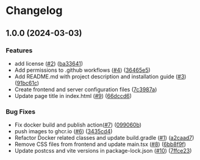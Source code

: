# Changelog

## 1.0.0 (2024-03-03)


### Features

* add license ([#2](https://github.com/MartinWitt/logmanager/issues/2)) ([ba33641](https://github.com/MartinWitt/logmanager/commit/ba33641abb47cacab09f0cb9cd9c8b0e23535f7e))
* Add permissions to .github workflows ([#4](https://github.com/MartinWitt/logmanager/issues/4)) ([36465e5](https://github.com/MartinWitt/logmanager/commit/36465e5b805316b7f8afc57df800224718bc43ad))
* Add README.md with project description and installation guide ([#3](https://github.com/MartinWitt/logmanager/issues/3)) ([91bc61c](https://github.com/MartinWitt/logmanager/commit/91bc61ccebc91fb2fe4f7a4e2bebdd2b5d946d18))
* Create frontend and server configuration files ([7c3987a](https://github.com/MartinWitt/logmanager/commit/7c3987a7d41112d1c8c90c5cdf8b97fcc9e3d475))
* Update page title in index.html ([#9](https://github.com/MartinWitt/logmanager/issues/9)) ([66dccd6](https://github.com/MartinWitt/logmanager/commit/66dccd606a3a612a0382b0f3056422ecc84a426f))


### Bug Fixes

* Fix docker build and publish action([#7](https://github.com/MartinWitt/logmanager/issues/7)) ([099060b](https://github.com/MartinWitt/logmanager/commit/099060baa42c6985c176a5e8beaf8c2f77ede9a6))
* push images to ghcr.io ([#6](https://github.com/MartinWitt/logmanager/issues/6)) ([3435cd4](https://github.com/MartinWitt/logmanager/commit/3435cd415882ab7c81d2233b8550717e20774cdf))
* Refactor Docker related classes and update build.gradle ([#1](https://github.com/MartinWitt/logmanager/issues/1)) ([a2caad7](https://github.com/MartinWitt/logmanager/commit/a2caad7da0e2e20a812a5b298fdaa1eca3c40344))
* Remove CSS files from frontend and update main.tsx ([#8](https://github.com/MartinWitt/logmanager/issues/8)) ([6bb8f9f](https://github.com/MartinWitt/logmanager/commit/6bb8f9f9f121fcbfd62893a8a83a0827e6ad7b43))
* Update postcss and vite versions in package-lock.json ([#10](https://github.com/MartinWitt/logmanager/issues/10)) ([7ffce23](https://github.com/MartinWitt/logmanager/commit/7ffce23a1bc62de42ce16395004c1e111ecf33cc))
